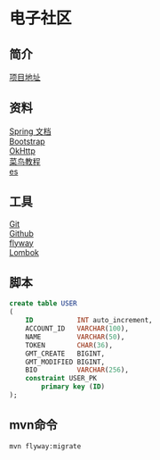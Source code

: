 # 电子社区

## 简介
[项目地址](https://github.com/D0na1dDuck/elec-community)

## 资料
[Spring 文档](https://spring.io/)  
[Bootstrap](https://v3.bootcss.com/)  
[OkHttp](https://square.github.io/okhttp/)  
[菜鸟教程](https://www.runoob.com/)  
[es](https://elasticsearch.cn/)

## 工具
[Git](https://git-scm.com/)  
[Github](https://github.com/)  
[flyway](https://flywaydb.org/)  
[Lombok](https://projectlombok.org/)

## 脚本
```sql
create table USER
(
    ID           INT auto_increment,
    ACCOUNT_ID   VARCHAR(100),
    NAME         VARCHAR(50),
    TOKEN        CHAR(36),
    GMT_CREATE   BIGINT,
    GMT_MODIFIED BIGINT,
    BIO          VARCHAR(256),
    constraint USER_PK
        primary key (ID)
);
```   

## mvn命令
```
mvn flyway:migrate
```


